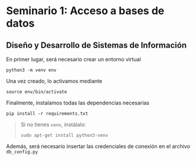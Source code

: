 # Seminario 1: Acceso a bases de datos

## Diseño y Desarrollo de Sistemas de Información

En primer lugar, será necesario crear un entorno virtual

```
python3 -m venv env
```

Una vez creado, lo activamos mediante

```
source env/bin/activate
```

Finalmente, instalamos todas las dependencias necesarias

```
pip install -r requirements.txt
```

> Si no tienes `venv`, instálalo:
>
> ```
> sudo apt-get install python3-venv
> ```

Además, será necesario insertar las credenciales de conexión en el archivo `db_config.py`

